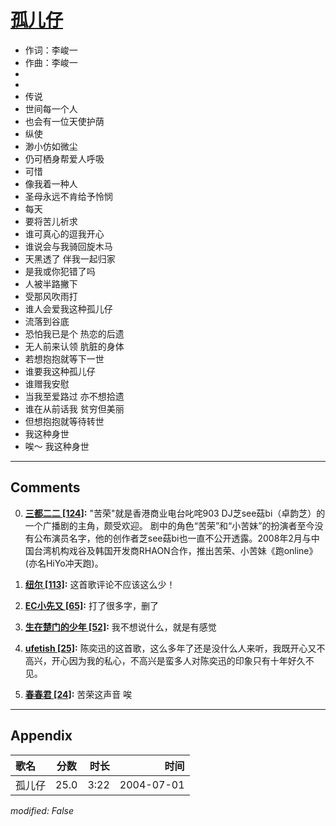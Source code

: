 # [孤儿仔](https://music.163.com/song?id=66472)

* 作词：李峻一
* 作曲：李峻一
*
*
* 传说
* 世间每一个人
* 也会有一位天使护荫
* 纵使
* 渺小仿如微尘
* 仍可栖身帮爱人呼吸
* 可惜
* 像我着一种人
* 圣母永远不肯给予怜悯
* 每天
* 要将苦儿祈求
* 谁可真心的逗我开心
* 谁说会与我骑回旋木马
* 天黑透了 伴我一起归家
* 是我或你犯错了吗
* 人被半路撇下
* 受那风吹雨打
* 谁人会爱我这种孤儿仔
* 流落到谷底
* 恐怕我已是个 热恋的后遗
* 无人前来认领 肮脏的身体
* 若想抱抱就等下一世
* 谁要我这种孤儿仔
* 谁赠我安慰
* 当我至爱路过 亦不想拾遗
* 谁在从前话我 贫穷但美丽
* 但想抱抱就等待转世
* 我这种身世
* 唉～ 我这种身世


---

## Comments
0. **[三都二二 \[124\]](https://music.163.com/#/user/home?id=38559413):** "苦荣"就是香港商业电台叱咤903 DJ芝see菇bi（卓韵芝）的一个广播剧的主角，颇受欢迎。   剧中的角色“苦荣”和“小苦妹”的扮演者至今没有公布演员名字，他的创作者芝see菇bi也一直不公开透露。2008年2月与中国台湾机构戏谷及韩国开发商RHAON合作，推出苦荣、小苦妹《跑online》(亦名HiYo冲天跑)。

1. **[纽尔 \[113\]](https://music.163.com/#/user/home?id=44096205):** 这首歌评论不应该这么少！

2. **[EC小先又 \[65\]](https://music.163.com/#/user/home?id=121757645):** 打了很多字，删了

3. **[生在楚门的少年 \[52\]](https://music.163.com/#/user/home?id=90840346):** 我不想说什么，就是有感觉

4. **[ufetish \[25\]](https://music.163.com/#/user/home?id=509014589):** 陈奕迅的这首歌，这么多年了还是没什么人来听，我既开心又不高兴，开心因为我的私心，不高兴是蛮多人对陈奕迅的印象只有十年好久不见。

5. **[春春君 \[24\]](https://music.163.com/#/user/home?id=29892172):** 苦荣这声音  唉



---

## Appendix

|歌名|分数|时长|时间|
|:---|:---:|---:|---:|
|孤儿仔|25.0|3:22|2004-07-01

*modified: False*